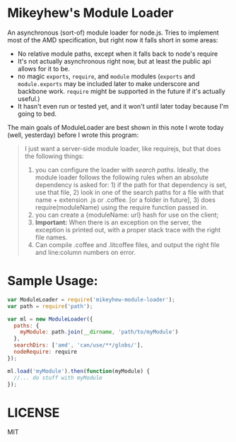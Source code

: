 # Mikeyhew's Module Loader

An asynchronous (sort-of) module loader for node.js. Tries to implement most of the AMD specification, but right now it falls short in some areas:
- No relative module paths, except when it falls back to node's require
- It's not actually asynchronous right now, but at least the public api allows for it to be.
- no magic `exports`, `require`, and `module` modules (`exports` and `module.exports` may be included later to make underscore and backbone work. `require` might be supported in the future if it's actually useful.)
- It hasn't even run or tested yet, and it won't until later today because I'm going to bed.

The main goals of ModuleLoader are best shown in this note I wrote today (well, yesterday) before I wrote this program:

>I just want a server-side module loader, like requirejs, but that does the following things:
>
>1. you can configure the loader with *search paths*. Ideally, the module loader follows the following rules when an absolute dependency is asked for: 1) if the path for that dependency is set, use that file, 2) look in one of the search paths for a file with that name + extension .js or .coffee. [or a folder in future], 3) does require(moduleName) using the require function passed in.
>2. you can create a {moduleName: url} hash for use on the client;
>3. **Important:** When there is an exception on the server, the exception is printed out, with a proper stack trace with the right file names.
>4. Can compile .coffee and .litcoffee files, and output the right file and line:column numbers on error.


# Sample Usage:

```javascript
var ModuleLoader = require('mikeyhew-module-loader');
var path = require('path');

var ml = new ModuleLoader({
  paths: {
    myModule: path.join(__dirname, 'path/to/myModule')
  },
  searchDirs: ['amd', 'can/use/**/globs/'],
  nodeRequire: require
});

ml.load('myModule').then(function(myModule) {
  //... do stuff with myModule
});
```

# LICENSE
MIT